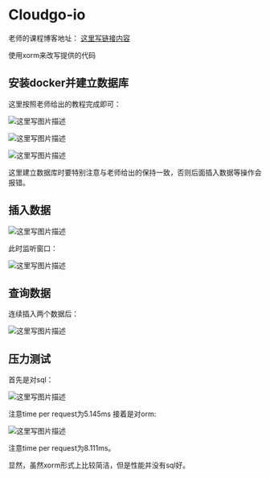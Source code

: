# Cloudgo-io

老师的课程博客地址：  [这里写链接内容](http://blog.csdn.net/pmlpml/article/details/78602290)

使用xorm来改写提供的代码

## 安装docker并建立数据库
 这里按照老师给出的教程完成即可：
 
 ![这里写图片描述](http://img.blog.csdn.net/20171130224210242?watermark/2/text/aHR0cDovL2Jsb2cuY3Nkbi5uZXQvbGVwcmVjaGF1bl8=/font/5a6L5L2T/fontsize/400/fill/I0JBQkFCMA==/dissolve/70/gravity/SouthEast)

![这里写图片描述](http://img.blog.csdn.net/20171130224257253?watermark/2/text/aHR0cDovL2Jsb2cuY3Nkbi5uZXQvbGVwcmVjaGF1bl8=/font/5a6L5L2T/fontsize/400/fill/I0JBQkFCMA==/dissolve/70/gravity/SouthEast)

![这里写图片描述](http://img.blog.csdn.net/20171130224525379?watermark/2/text/aHR0cDovL2Jsb2cuY3Nkbi5uZXQvbGVwcmVjaGF1bl8=/font/5a6L5L2T/fontsize/400/fill/I0JBQkFCMA==/dissolve/70/gravity/SouthEast)

这里建立数据库时要特别注意与老师给出的保持一致，否则后面插入数据等操作会报错。

## 插入数据

![这里写图片描述](http://img.blog.csdn.net/20171130225002849?watermark/2/text/aHR0cDovL2Jsb2cuY3Nkbi5uZXQvbGVwcmVjaGF1bl8=/font/5a6L5L2T/fontsize/400/fill/I0JBQkFCMA==/dissolve/70/gravity/SouthEast)

此时监听窗口：

![这里写图片描述](http://img.blog.csdn.net/20171130225102012?watermark/2/text/aHR0cDovL2Jsb2cuY3Nkbi5uZXQvbGVwcmVjaGF1bl8=/font/5a6L5L2T/fontsize/400/fill/I0JBQkFCMA==/dissolve/70/gravity/SouthEast)

## 查询数据
 
 连续插入两个数据后：
 
 ![这里写图片描述](http://img.blog.csdn.net/20171130225030780?watermark/2/text/aHR0cDovL2Jsb2cuY3Nkbi5uZXQvbGVwcmVjaGF1bl8=/font/5a6L5L2T/fontsize/400/fill/I0JBQkFCMA==/dissolve/70/gravity/SouthEast)

## 压力测试

首先是对sql：

![这里写图片描述](http://img.blog.csdn.net/20171130225209737?watermark/2/text/aHR0cDovL2Jsb2cuY3Nkbi5uZXQvbGVwcmVjaGF1bl8=/font/5a6L5L2T/fontsize/400/fill/I0JBQkFCMA==/dissolve/70/gravity/SouthEast)

注意time per request为5.145ms
接着是对orm:

![这里写图片描述](http://img.blog.csdn.net/20171130225358205?watermark/2/text/aHR0cDovL2Jsb2cuY3Nkbi5uZXQvbGVwcmVjaGF1bl8=/font/5a6L5L2T/fontsize/400/fill/I0JBQkFCMA==/dissolve/70/gravity/SouthEast)

注意time per request为8.111ms。

显然，虽然xorm形式上比较简洁，但是性能并没有sql好。